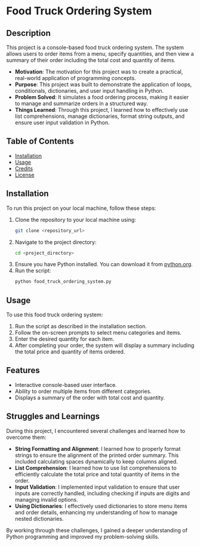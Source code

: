 # Food Truck Ordering System

## Description

This project is a console-based food truck ordering system. The system allows users to order items from a menu, specify quantities, and then view a summary of their order including the total cost and quantity of items. 

- **Motivation**: The motivation for this project was to create a practical, real-world application of programming concepts.
- **Purpose**: This project was built to demonstrate the application of loops, conditionals, dictionaries, and user input handling in Python.
- **Problem Solved**: It simulates a food ordering process, making it easier to manage and summarize orders in a structured way.
- **Things Learned**: Through this project, I learned how to effectively use list comprehensions, manage dictionaries, format string outputs, and ensure user input validation in Python.

## Table of Contents

- [Installation](#installation)
- [Usage](#usage)
- [Credits](#credits)
- [License](#license)

## Installation

To run this project on your local machine, follow these steps:

1. Clone the repository to your local machine using:
   ```bash
   git clone <repository_url>
   ```
2. Navigate to the project directory:
   ```bash
   cd <project_directory>
   ```
3. Ensure you have Python installed. You can download it from [python.org](https://www.python.org/).
4. Run the script:
   ```bash
   python food_truck_ordering_system.py
   ```

## Usage

To use this food truck ordering system:

1. Run the script as described in the installation section.
2. Follow the on-screen prompts to select menu categories and items.
3. Enter the desired quantity for each item.
4. After completing your order, the system will display a summary including the total price and quantity of items ordered.

## Features

- Interactive console-based user interface.
- Ability to order multiple items from different categories.
- Displays a summary of the order with total cost and quantity.

## Struggles and Learnings

During this project, I encountered several challenges and learned how to overcome them:

- **String Formatting and Alignment**: I learned how to properly format strings to ensure the alignment of the printed order summary. This included calculating spaces dynamically to keep columns aligned.
- **List Comprehension**: I learned how to use list comprehensions to efficiently calculate the total price and total quantity of items in the order.
- **Input Validation**: I implemented input validation to ensure that user inputs are correctly handled, including checking if inputs are digits and managing invalid options.
- **Using Dictionaries**: I effectively used dictionaries to store menu items and order details, enhancing my understanding of how to manage nested dictionaries.

By working through these challenges, I gained a deeper understanding of Python programming and improved my problem-solving skills.